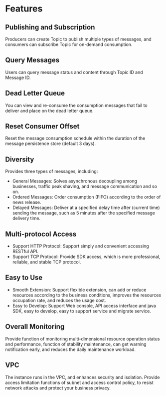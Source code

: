 # Features
## Publishing and Subscription
Producers can create Topic to publish multiple types of messages, and consumers can subscribe Topic for on-demand consumption.
## Query Messages
Users can query message status and content through Topic ID and Message ID.
## Dead Letter Queue
You can view and re-consume the consumption messages that fail to deliver and place on the dead letter queue.
## Reset Consumer Offset
Reset the message consumption schedule within the duration of the message persistence store (default 3 days).
## Diversity
Provides three types of messages, including:
*	General Messages: Solves asynchronous decoupling among businesses, traffic peak shaving, and message communication and so on.
*	Ordered Messages: Order consumption (FIFO) according to the order of news release.
*	Delayed Messages: Deliver at a specified delay time after (current time) sending the message, such as 5 minutes after the specified message delivery time.
## Multi-protocol Access
*	Support HTTP Protocol: Support simply and convenient accessing RESTful API.
*	Support TCP Protocol: Provide SDK access, which is more professional, reliable, and stable TCP protocol.
## Easy to Use
*	Smooth Extension: Support flexible extension, can add or reduce resources according to the business conditions, improves the resources occupation rate, and reduces the usage cost. 
*	Easy to Develop: Support Web console, API access interface and java SDK, easy to develop, easy to support service and migrate service.
## Overall Monitoring
Provide function of monitoring multi-dimensional resource operation status and performance, function of stability maintenance, can get warning notification early, and reduces the daily maintenance workload.
## VPC
The instance runs in the VPC, and enhances security and isolation. Provide access limitation functions of subnet and access control policy, to resist network attacks and protect your business privacy.
